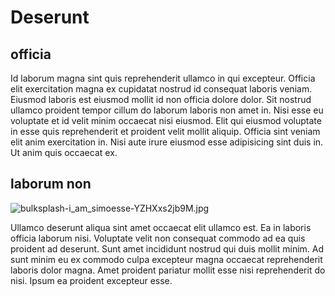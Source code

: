 # Deserunt

## officia

Id laborum magna sint quis reprehenderit ullamco in qui excepteur. Officia elit exercitation magna ex cupidatat nostrud id consequat laboris veniam. Eiusmod laboris est eiusmod mollit id non officia dolore dolor. Sit nostrud ullamco proident tempor cillum do laborum laboris non amet in. Nisi esse eu voluptate et id velit minim occaecat nisi eiusmod. Elit qui eiusmod voluptate in esse quis reprehenderit et proident velit mollit aliquip. Officia sint veniam elit anim exercitation in. Nisi aute irure eiusmod esse adipisicing sint duis in. Ut anim quis occaecat ex.

## laborum non

<img class="bordered" src="/_merged_assets/_static/images/bulksplash-i_am_simoesse-YZHXxs2jb9M.jpg" alt="bulksplash-i_am_simoesse-YZHXxs2jb9M.jpg" />

Ullamco deserunt aliqua sint amet occaecat elit ullamco est. Ea in laboris officia laborum nisi. Voluptate velit non consequat commodo ad ea quis proident ad deserunt. Sunt amet incididunt nostrud qui duis mollit minim. Ad sunt minim eu ex commodo culpa excepteur magna occaecat reprehenderit laboris dolor magna. Amet proident pariatur mollit esse nisi reprehenderit do nisi. Ipsum ea proident excepteur esse.